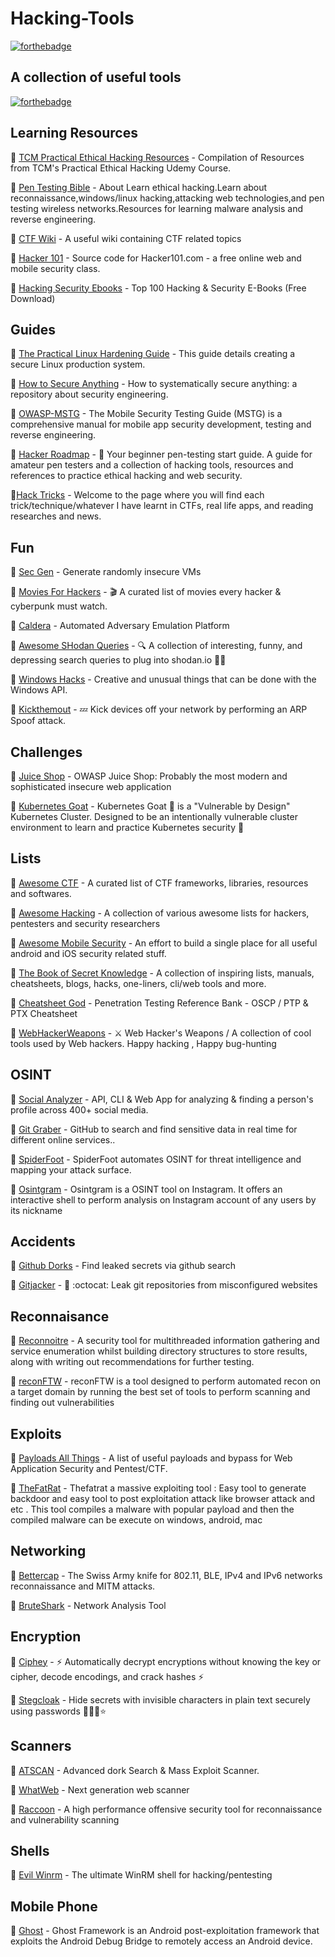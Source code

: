 # Hacking-Tools

[![forthebadge](https://forthebadge.com/images/badges/oooo-kill-em.svg)](https://forthebadge.com)




## A collection of useful tools

[![forthebadge](https://forthebadge.com/images/badges/built-with-grammas-recipe.svg)](https://forthebadge.com)


## Learning Resources

🔹 [TCM Practical Ethical Hacking Resources](https://github.com/TCM-Course-Resources/Practical-Ethical-Hacking-Resources) - Compilation of Resources from TCM's Practical Ethical Hacking Udemy Course.

🔹 [Pen Testing Bible](https://github.com/blaCCkHatHacEEkr/PENTESTING-BIBLE) - About
Learn ethical hacking.Learn about reconnaissance,windows/linux hacking,attacking web technologies,and pen testing wireless networks.Resources for learning malware analysis and reverse engineering.

🔹 [CTF Wiki](https://github.com/ctf-wiki/ctf-wiki) - A useful wiki containing CTF related topics

🔹 [Hacker 101](https://github.com/Hacker0x01/hacker101) - Source code for Hacker101.com - a free online web and mobile security class.

🔹 [Hacking Security Ebooks](https://github.com/yeahhub/Hacking-Security-Ebooks) - Top 100 Hacking & Security E-Books (Free Download)







## Guides

🔹 [The Practical Linux Hardening Guide](https://github.com/trimstray/the-practical-linux-hardening-guide) - This guide details creating a secure Linux production system.

🔹 [How to Secure Anything](https://github.com/veeral-patel/how-to-secure-anything) - How to systematically secure anything: a repository about security engineering.

🔹 [OWASP-MSTG](https://github.com/OWASP/owasp-mstg) - The Mobile Security Testing Guide (MSTG) is a comprehensive manual for mobile app security development, testing and reverse engineering.

🔹 [Hacker Roadmap](https://github.com/sundowndev/hacker-roadmap) - 📌 Your beginner pen-testing start guide. A guide for amateur pen testers and a collection of hacking tools, resources and references to practice ethical hacking and web security.

🔹[Hack Tricks](https://github.com/carlospolop/hacktricks) - Welcome to the page where you will find each trick/technique/whatever I have learnt in CTFs, real life apps, and reading researches and news.


## Fun

🔹 [Sec Gen](https://github.com/cliffe/SecGen) - Generate randomly insecure VMs

🔹 [Movies For Hackers](https://github.com/k4m4/movies-for-hackers) - 🎬 A curated list of movies every hacker & cyberpunk must watch.

🔹 [Caldera](https://github.com/mitre/caldera) - Automated Adversary Emulation Platform

🔹 [Awesome SHodan Queries](https://github.com/jakejarvis/awesome-shodan-queries) - 🔍 A collection of interesting, funny, and depressing search queries to plug into shodan.io 👩‍💻

🔹 [Windows Hacks](https://github.com/LazoCoder/Windows-Hacks) - Creative and unusual things that can be done with the Windows API.

🔹 [Kickthemout](https://github.com/k4m4/kickthemout) - 💤 Kick devices off your network by performing an ARP Spoof attack.











## Challenges 

🔹 [Juice Shop](https://github.com/juice-shop/juice-shop) - OWASP Juice Shop: Probably the most modern and sophisticated insecure web application

🔹 [Kubernetes Goat](https://github.com/madhuakula/kubernetes-goat) - Kubernetes Goat 🐐 is a "Vulnerable by Design" Kubernetes Cluster. Designed to be an intentionally vulnerable cluster environment to learn and practice Kubernetes security 🔐

## Lists

🔹 [Awesome CTF](https://github.com/apsdehal/awesome-ctf) - A curated list of CTF frameworks, libraries, resources and softwares.

🔹 [Awesome Hacking](https://github.com/Hack-with-Github/Awesome-Hacking) - A collection of various awesome lists for hackers, pentesters and security researchers


🔹 [Awesome Mobile Security](https://github.com/vaib25vicky/awesome-mobile-security) - An effort to build a single place for all useful android and iOS security related stuff.

🔹  [The Book of Secret Knowledge](https://github.com/trimstray/the-book-of-secret-knowledge) - A collection of inspiring lists, manuals, cheatsheets, blogs, hacks, one-liners, cli/web tools and more.
 
🔹 [Cheatsheet God](https://github.com/OlivierLaflamme/Cheatsheet-God) - Penetration Testing Reference Bank - OSCP / PTP & PTX Cheatsheet

🔹 [WebHackerWeapons](https://github.com/hahwul/WebHackersWeapons) - ⚔️ Web Hacker's Weapons / A collection of cool tools used by Web hackers. Happy hacking , Happy bug-hunting


## OSINT


🔹 [Social Analyzer](https://github.com/qeeqbox/social-analyzer) - API, CLI & Web App for analyzing & finding a person's profile across 400+ social media.

🔹 [Git Graber](https://github.com/hisxo/gitGraber) - GitHub to search and find sensitive data in real time for different online services..

🔹 [SpiderFoot](https://github.com/smicallef/spiderfoot) - SpiderFoot automates OSINT for threat intelligence and mapping your attack surface.

🔹 [Osintgram](https://github.com/Datalux/Osintgram) - Osintgram is a OSINT tool on Instagram. It offers an interactive shell to perform analysis on Instagram account of any users by its nickname


## Accidents

🔹 [Github Dorks](https://github.com/techgaun/github-dorks) - Find leaked secrets via github search

🔹 [Gitjacker](https://github.com/liamg/gitjacker) - 🔪 :octocat: Leak git repositories from misconfigured websites








## Reconnaisance 


🔹 [Reconnoitre](https://github.com/codingo/Reconnoitre) - A security tool for multithreaded information gathering and service enumeration whilst building directory structures to store results, along with writing out recommendations for further testing.

🔹 [reconFTW](https://github.com/six2dez/reconftw) - reconFTW is a tool designed to perform automated recon on a target domain by running the best set of tools to perform scanning and finding out vulnerabilities


## Exploits


🔹 [Payloads All Things](https://github.com/swisskyrepo/PayloadsAllTheThings) - A list of useful payloads and bypass for Web Application Security and Pentest/CTF.


🔹 [TheFatRat](https://github.com/screetsec/TheFatRat) - Thefatrat a massive exploiting tool : Easy tool to generate backdoor and easy tool to post exploitation attack like browser attack and etc . This tool compiles a malware with popular payload and then the compiled malware can be execute on windows, android, mac


## Networking
 
🔹 [Bettercap](https://github.com/bettercap/bettercap) - The Swiss Army knife for 802.11, BLE, IPv4 and IPv6 networks reconnaissance and MITM attacks.
 
🔹 [BruteShark](https://github.com/odedshimon/BruteShark) - Network Analysis Tool


 ## Encryption
 
 🔹 [Ciphey](https://github.com/Ciphey/Ciphey) - ⚡ Automatically decrypt encryptions without knowing the key or cipher, decode encodings, and crack hashes ⚡
 
 🔹 [Stegcloak](https://github.com/KuroLabs/stegcloak) - Hide secrets with invisible characters in plain text securely using passwords 🧙🏻‍♂️⭐
 
 ## Scanners 
 
 
🔹 [ATSCAN](https://github.com/AlisamTechnology/ATSCAN) - Advanced dork Search & Mass Exploit Scanner.

🔹 [WhatWeb](https://github.com/urbanadventurer/WhatWeb) - Next generation web scanner

🔹 [Raccoon](https://github.com/evyatarmeged/Raccoon) - A high performance offensive security tool for reconnaissance and vulnerability scanning

## Shells

🔹 [Evil Winrm](https://github.com/Hackplayers/evil-winrm) - The ultimate WinRM shell for hacking/pentesting

## Mobile Phone

🔹 [Ghost](https://github.com/EntySec/Ghost) - Ghost Framework is an Android post-exploitation framework that exploits the Android Debug Bridge to remotely access an Android device.






